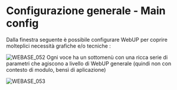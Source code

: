 # Configurazione generale - Main config

Dalla finestra seguente è possibile configurare WebUP per coprire molteplici necessità grafiche e/o tecniche : 

![WEBASE_052](https://doc.smeup.com/immagini/WEBASE_013/WEBASE_052.png)
Ogni voce ha un sottomenù con una ricca serie di parametri che agiscono a livello di WebUP generale (quindi non con contesto di modulo, bensì di aplicazione)

![WEBASE_053](https://doc.smeup.com/immagini/WEBASE_013/WEBASE_053.png)

